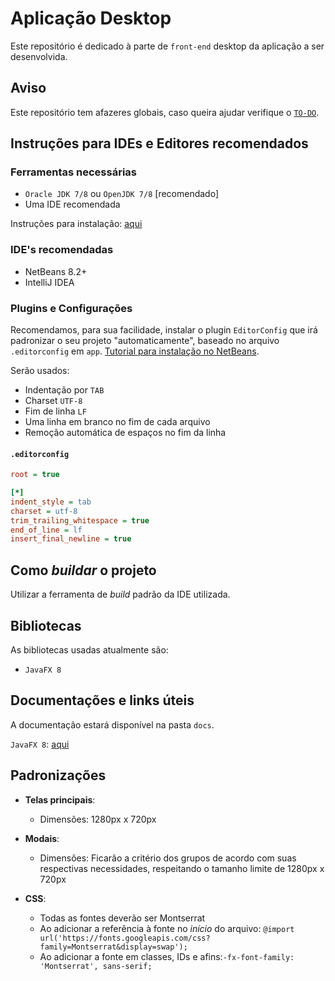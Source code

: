 # Aplicação Desktop

Este repositório é dedicado à parte de `front-end` desktop da aplicação a ser desenvolvida.

## Aviso

Este repositório tem afazeres globais, caso queira ajudar verifique o [`TO-DO`](TO-DO.md).

## Instruções para IDEs e Editores recomendados

### Ferramentas necessárias

- `Oracle JDK 7/8` ou `OpenJDK 7/8` [recomendado]
- Uma IDE recomendada

Instruções para instalação: [aqui](https://duckduckgo.com/)

### IDE's recomendadas

- NetBeans 8.2+
- IntelliJ IDEA

### Plugins e Configurações

Recomendamos, para sua facilidade, instalar o plugin `EditorConfig` que irá padronizar o seu projeto "automaticamente", baseado no arquivo `.editorconfig` em `app`. [Tutorial para instalação no NetBeans](https://inf2-2019.github.io/help/editorconfig/).

Serão usados:

- Indentação por `TAB`
- Charset `UTF-8`
- Fim de linha `LF`
- Uma linha em branco no fim de cada arquivo
- Remoção automática de espaços no fim da linha

#### `.editorconfig`

```ini
root = true

[*]
indent_style = tab
charset = utf-8
trim_trailing_whitespace = true
end_of_line = lf
insert_final_newline = true
```

## Como _buildar_ o projeto

Utilizar a ferramenta de _build_ padrão da IDE utilizada.

## Bibliotecas

As bibliotecas usadas atualmente são:

- `JavaFX 8`

## Documentações e links úteis

A documentação estará disponível na pasta `docs`.

`JavaFX 8`: [aqui](https://docs.oracle.com/javase/8/javafx/api/toc.htm)

## Padronizações

- **Telas principais**: 

	- Dimensões: 1280px x 720px
	
- **Modais**:
	
	- Dimensões: Ficarão a critério dos grupos de acordo com suas respectivas necessidades, respeitando o tamanho limite de 1280px x 720px
	
- **CSS**:
	
	- Todas as fontes deverão ser Montserrat
	- Ao adicionar a referência à fonte no _início_ do arquivo: `@import url('https://fonts.googleapis.com/css?family=Montserrat&display=swap');`
	- Ao adicionar a fonte em classes, IDs e afins:`-fx-font-family: 'Montserrat', sans-serif;`
